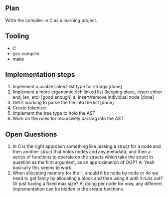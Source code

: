 ## Plan

Write the compiler in C as a learning project.


## Tooling

- C
- gcc compiler
- make

## Implementation steps

1. Implement a usable linked-list type for strings [done]
2. Implement a more ergonomic rich linked list (keeping place, insert either end, len, etc) [good enough]
    a. insert/remove individual node [done]
3. Get it working to parse the file into the list [done]
4. Create tokenizer
5. Implement the tree type to hold the AST
6. Work on the rules for recursively parsing into the AST


## Open Questions
1. In C is the right approach something like making a struct for a node and then another struct that holds nodes and any metadata, and then a series of functions to operate on the structs which take the struct in question as the first argument, as an approximation of OOP? A: Yeah basically this seems to work.
2. When allocating memory for the ll, should it be node by node or do we need to get fancy by allocating a block and then using it until it runs out? Or just having a fixed max size? A: doing per node for now, any different implementation can be hidden in the create functions.
